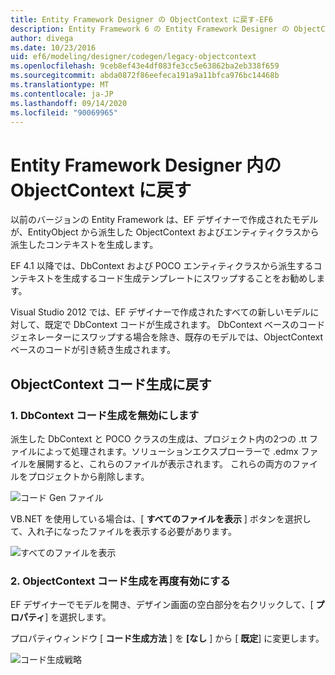 ```yaml
---
title: Entity Framework Designer の ObjectContext に戻す-EF6
description: Entity Framework 6 の Entity Framework Designer の ObjectContext に戻す
author: divega
ms.date: 10/23/2016
uid: ef6/modeling/designer/codegen/legacy-objectcontext
ms.openlocfilehash: 9ceb8ef43e4df083fe3cc5e63862ba2eb338f659
ms.sourcegitcommit: abda0872f86eefeca191a9a11bfca976bc14468b
ms.translationtype: MT
ms.contentlocale: ja-JP
ms.lasthandoff: 09/14/2020
ms.locfileid: "90069965"
---
```

# <a name="reverting-to-objectcontext-in-entity-framework-designer"></a>Entity Framework Designer 内の ObjectContext に戻す
以前のバージョンの Entity Framework は、EF デザイナーで作成されたモデルが、EntityObject から派生した ObjectContext およびエンティティクラスから派生したコンテキストを生成します。

EF 4.1 以降では、DbContext および POCO エンティティクラスから派生するコンテキストを生成するコード生成テンプレートにスワップすることをお勧めします。

Visual Studio 2012 では、EF デザイナーで作成されたすべての新しいモデルに対して、既定で DbContext コードが生成されます。 DbContext ベースのコードジェネレーターにスワップする場合を除き、既存のモデルでは、ObjectContext ベースのコードが引き続き生成されます。

## <a name="reverting-back-to-objectcontext-code-generation"></a>ObjectContext コード生成に戻す

### <a name="1-disable-dbcontext-code-generation"></a>1. DbContext コード生成を無効にします

派生した DbContext と POCO クラスの生成は、プロジェクト内の2つの .tt ファイルによって処理されます。ソリューションエクスプローラーで .edmx ファイルを展開すると、これらのファイルが表示されます。 これらの両方のファイルをプロジェクトから削除します。

![コード Gen ファイル](~/ef6/media/codegenfiles.png)

VB.NET を使用している場合は、[ **すべてのファイルを表示** ] ボタンを選択して、入れ子になったファイルを表示する必要があります。

![すべてのファイルを表示](~/ef6/media/showallfiles.png)

### <a name="2-re-enable-objectcontext-code-generation"></a>2. ObjectContext コード生成を再度有効にする

EF デザイナーでモデルを開き、デザイン画面の空白部分を右クリックして、[ **プロパティ**] を選択します。

プロパティウィンドウ [ **コード生成方法** ] を **[なし** ] から [ **既定**] に変更します。

![コード生成戦略](~/ef6/media/codegenstrategy.png)
